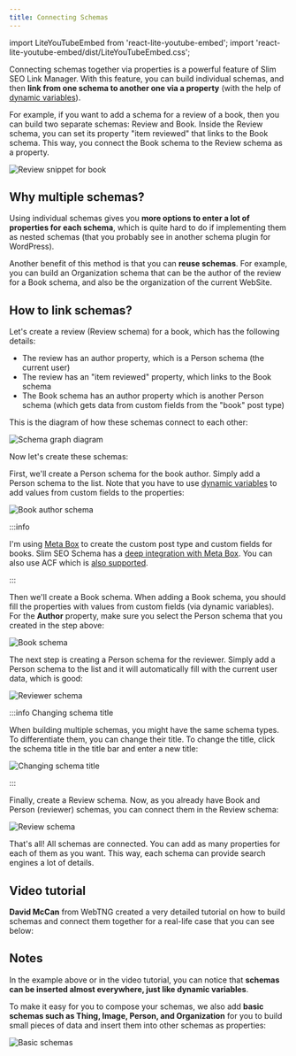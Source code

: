 ```yaml
---
title: Connecting Schemas
---
```


import LiteYouTubeEmbed from 'react-lite-youtube-embed';
import 'react-lite-youtube-embed/dist/LiteYouTubeEmbed.css';

Connecting schemas together via properties is a powerful feature of Slim SEO Link Manager. With this feature, you can build individual schemas, and then **link from one schema to another one via a property** (with the help of [dynamic variables](/slim-seo-schema/dynamic-variables/)).

For example, if you want to add a schema for a review of a book, then you can build two separate schemas: Review and Book. Inside the Review schema, you can set its property "item reviewed" that links to the Book schema. This way, you connect the Book schema to the Review schema as a property.

![Review snippet for book](https://i0.wp.com/images.elightup.com/slim-seo/docs/link-manager/connecting-schemas.png)

## Why multiple schemas?

Using individual schemas gives you **more options to enter a lot of properties for each schema**, which is quite hard to do if implementing them as nested schemas (that you probably see in another schema plugin for WordPress).

Another benefit of this method is that you can **reuse schemas**. For example, you can build an Organization schema that can be the author of the review for a Book schema, and also be the organization of the current WebSite.

## How to link schemas?

Let's create a review (Review schema) for a book, which has the following details:

- The review has an author property, which is a Person schema (the current user)
- The review has an "item reviewed" property, which links to the Book schema
- The Book schema has an author property which is another Person schema (which gets data from custom fields from the "book" post type)

This is the diagram of how these schemas connect to each other:

![Schema graph diagram](https://i0.wp.com/images.elightup.com/slim-seo/docs/link-manager/schema-graph-diagram.png)

Now let's create these schemas:

First, we'll create a Person schema for the book author. Simply add a Person schema to the list. Note that you have to use [dynamic variables](/slim-seo-schema/dynamic-variables/) to add values from custom fields to the properties:

![Book author schema](https://i0.wp.com/images.elightup.com/slim-seo/docs/link-manager/book-author.png)

:::info

I'm using [Meta Box](https://metabox.io) to create the custom post type and custom fields for books. Slim SEO Schema has a [deep integration with Meta Box](/slim-seo-schema/meta-box-integration/). You can also use ACF which is [also supported](/slim-seo-schema/acf-integration/).

:::

Then we'll create a Book schema. When adding a Book schema, you should fill the properties with values from custom fields (via dynamic variables). For the **Author** property, make sure you select the Person schema that you created in the step above:

![Book schema](https://i0.wp.com/images.elightup.com/slim-seo/docs/link-manager/book-schema.png)

The next step is creating a Person schema for the reviewer. Simply add a Person schema to the list and it will automatically fill with the current user data, which is good:

![Reviewer schema](https://i0.wp.com/images.elightup.com/slim-seo/docs/link-manager/reviewer.png)

:::info Changing schema title

When building multiple schemas, you might have the same schema types. To differentiate them, you can change their title. To change the title, click the schema title in the title bar and enter a new title:

![Changing schema title](https://i0.wp.com/images.elightup.com/slim-seo/docs/link-manager/change-schema-titles.png)

:::

Finally, create a Review schema. Now, as you already have Book and Person (reviewer) schemas, you can connect them in the Review schema:

![Review schema](https://i0.wp.com/images.elightup.com/slim-seo/docs/link-manager/review.png)

That's all! All schemas are connected. You can add as many properties for each of them as you want. This way, each schema can provide search engines a lot of details.

## Video tutorial

**David McCan** from WebTNG created a very detailed tutorial on how to build schemas and connect them together for a real-life case that you can see below:

<LiteYouTubeEmbed id='M8T7ughyZwk' />

## Notes

In the example above or in the video tutorial, you can notice that **schemas can be inserted almost everywhere, just like dynamic variables**.

To make it easy for you to compose your schemas, we also add **basic schemas such as Thing, Image, Person, and Organization** for you to build small pieces of data and insert them into other schemas as properties:

![Basic schemas](https://i.imgur.com/qFXmgR1.png)